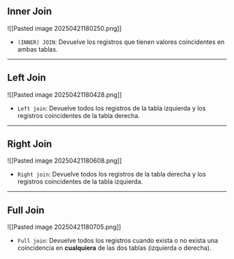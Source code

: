 ## Inner Join
![[Pasted image 20250421180250.png]]

- `(INNER) JOIN`:  Devuelve los registros que tienen valores coincidentes en ambas tablas.

---

## Left Join
![[Pasted image 20250421180428.png]]

- `Left join`:   Devuelve todos los registros de la tabla izquierda y los registros coincidentes de la tabla derecha.
---
## Right Join
![[Pasted image 20250421180608.png]]

- `Right join`:   Devuelve todos los registros de la tabla derecha y los registros coincidentes de la tabla izquierda.

---
## Full Join
![[Pasted image 20250421180705.png]]

- `Full join`:   Devuelve todos los registros cuando exista o no exista una coincidencia en **cualquiera** de las dos tablas (izquierda o derecha).